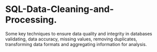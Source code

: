 # SQL-Data-Cleaning-and-Processing.
Some key techniques to ensure data quality and integrity in databases validating, data accuracy, missing values, removing duplicates, transforming data formats and aggregating information for analysis.
